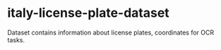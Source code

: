 # italy-license-plate-dataset
Dataset contains information about license plates, coordinates for OCR tasks.
